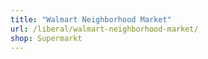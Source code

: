 ```yaml
---
title: "Walmart Neighborhood Market"
url: /liberal/walmart-neighborhood-market/
shop: Supermarkt
---
```

